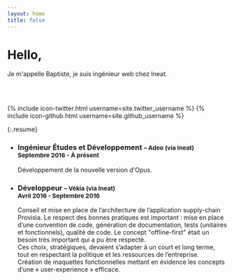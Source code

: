 ```yaml
---
layout: home
title: false
---
```


# Hello,

Je m'appelle Baptiste, je suis ingénieur web chez Ineat.

<br><br>

{% include icon-twitter.html username=site.twitter_username %} {% include icon-github.html username=site.github_username %}

{:.resume}
* ### Ingénieur Études et Développement <small>– Adeo (via Ineat)<br>Septembre 2016 - À présent</small>
  Développement de la nouvelle version d'Opus.

* ### Développeur <small>– Vékia (via Ineat)<br>Avril 2016 - Septembre 2016</small>
  Conseil et mise en place de l’architecture de l’application supply-chain Provisia. Le respect des bonnes pratiques est important : mise en place d’une convention de code, génération de documentation, tests (unitaires et fonctionnels), qualité de code. Le concept "offline-first" était un besoin très important qui a pu être respecté.<br>
  Ces choix, stratégiques, devaient s’adapter à un court et long terme, tout en respectant la politique et les ressources de l’entreprise.<br>
  Création de maquettes fonctionnelles mettant en évidence les concepts d’une « user-experience » efficace.
